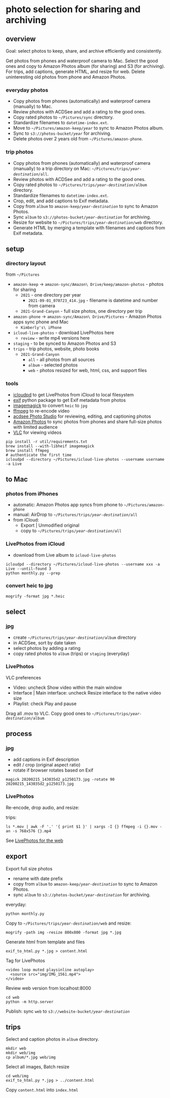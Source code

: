 # photo selection for sharing and archiving

## overview

Goal: select photos to keep, share, and archive efficiently and consistently.

Get photos from phones and waterproof camera to Mac.
Select the good ones and copy to Amazon Photos album (for sharing) and S3 (for archiving).
For trips, add captions, generate HTML, and resize for web.
Delete uninteresting old photos from phone and Amazon Photos.

### everyday photos

  - Copy photos from phones (automatically) and waterproof camera (manually) to Mac.
  - Review photos with ACDSee and add a rating to the good ones.
  - Copy rated photos to `~/Pictures/sync` directory.
  - Standardize filenames to `datetime-index.ext`.
  - Move to <code>~/Pictures/amazon-keep/_year_</code> to sync to Amazon Photos album.
  - Sync to <code>s3://photos-bucket/_year_</code> for archiving.
  - Delete photos over 2 years old from `~/Pictures/amazon-phone`.

### trip photos

  - Copy photos from phones (automatically) and waterproof camera (manually) to a trip directory on Mac: <code>~/Pictures/trips/_year-destination_/all</code>.
  - Review photos with ACDSee and add a rating to the good ones.
  - Copy rated photos to <code>~/Pictures/trips/_year-destination_/album</code> directory.
  - Standardize filenames to `datetime-index.ext`.
  - Crop, edit, and add captions to Exif metadata.
  - Copy from `album` to <code>amazon-keep/_year-destination_</code> to sync to Amazon Photos.
  - Sync `album` to <code>s3://photos-bucket/_year-destination_</code> for archiving.
  - Resize for website to <code>~/Pictures/trips/_year-destination_/web</code> directory.
  - Generate HTML by merging a template with filenames and captions from Exif metadata.

## setup

### directory layout

from `~/Pictures`

  - `amazon-keep` -> `amazon-sync/Amazon\ Drive/keep/amazon-photos` - photos for sharing
    - `2021` - one directory per year
      - `2021-09-01_070723_414.jpg` - filename is datetime and number from camera
    - `2021-Grand-Canyon` - full size photos, one directory per trip
  - `amazon-phone` -> `amazon-sync/Amazon\ Drive/Pictures` - Amazon Photos apps sync phone and Mac
    - `Kimberly's\ iPhone`
  - `icloud-live-photos` - download LivePhotos here
    - `review` - write mp4 versions here
  - `staging` - to be synced to Amazon Photos and S3
  - `trips` - trip photos, website, photo books
    - `2021-Grand-Canyon`
      - `all` - all photos from all sources
      - `album` - selected photos
      - `web` - photos resized for web, html, css, and support files

### tools
  - [icloudpd](https://github.com/icloud-photos-downloader/icloud_photos_downloader) to get LivePhotos from iCloud to local filesystem
  - [exif](https://pypi.org/project/exif/) python package to get Exif metadata from photos
  - [imagemagick](https://imagemagick.org/index.php) to convert `heic` to `jpg`
  - [ffmpeg](https://www.ffmpeg.org/) to re-encode video
  - [acdsee Photo Studio](https://www.acdsee.com/en/products/photo-studio-mac/) for reviewing, editing, and captioning photos
  - [Amazon Photos](https://apps.apple.com/us/app/amazon-photos/id621574163) to sync photos from phones and share full-size photos with limited audience
  - [VLC](https://www.videolan.org/) for viewing videos

```
pip install -r util/requirements.txt
brew install --with-libheif imagemagick
brew install ffmpeg
# authenticate the first time
icloudpd --directory ~/Pictures/icloud-live-photos --username username -a Live
```

## to Mac

### photos from iPhones
  - automatic: Amazon Photos app syncs from phone to `~/Pictures/amazon-phone`
  - manual: AirDrop to <code>~/Pictures/trips/_year-destination_/all</code>
  - from iCloud:
    - Export | Unmodified original
    - copy to <code>~/Pictures/trips/_year-destination_/all</code>

### LivePhotos from iCloud
  - download from Live album to `icloud-live-photos`

```
icloudpd --directory ~/Pictures/icloud-live-photos --username xxx -a Live --until-found 3
python monthly.py --prep
```

### convert heic to jpg

```
mogrify -format jpg *.heic
```

## select

### jpg

  - create <code>~/Pictures/trips/_year-destination_/album</code> directory
  - in ACDSee, sort by date taken
  - select photos by adding a rating
  - copy rated photos to `album` (trips) or `staging` (everyday)


### LivePhotos

VLC preferences
  - Video: uncheck Show video within the main window
  - Interface | Main interface: uncheck Resize interface to the native video size
  - Playlist: check Play and pause

Drag all .mov to VLC.  Copy good ones to <code>~/Pictures/trips/_year-destination_/album</code>

## process

### jpg

  - add captions in Exif description
  - edit / crop (original aspect ratio)
  - rotate if browser rotates based on Exif

```
magick 20200215_143035d2_p1250173.jpg -rotate 90 20200215_143035d2_p1250173.jpg
```

### LivePhotos

Re-encode, drop audio, and resize:

trips:

```
ls *.mov | awk -F '.' '{ print $1 }' | xargs -I {} ffmpeg -i {}.mov -an -s 768x576 {}.mp4
```

See [LivePhotos for the web](https://medium.com/@kielnicholls/embedding-livephotos-on-a-web-page-5dfa9b8b83e3)

## export

Export full size photos
  - rename with date prefix
  - copy from `album` to <code>amazon-keep/_year-destination_</code> to sync to Amazon Photos.
  - sync `album` to <code>s3://photos-bucket/_year-destination_</code> for archiving.

everyday:

```
python monthly.py
```


Copy to <code>~/Pictures/trips/_year-destination_/web</code> and resize:

```
mogrify -path img -resize 800x800 -format jpg *.jpg
```

Generate html from template and files

```
exif_to_html.py *.jpg > content.html
```

Tag for LivePhotos

```
<video loop muted playsinline autoplay>
  <source src="img/IMG_1561.mp4">
</video>
```

Review web version from localhost:8000

```
cd web
python -m http.server
```

Publish: sync `web` to <code>s3://website-bucket/_year-destination_</code>

## trips

Select and caption photos in `album` directory.

```
mkdir web
mkdir web/img
cp album/*.jpg web/img
```

Select all images, Batch resize

```
cd web/img
exif_to_html.py *.jpg > ../content.html
```

Copy `content.html` into `index.html`
